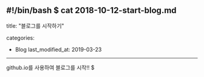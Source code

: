 #!/bin/bash
$ cat 2018-10-12-start-blog.md
---
title:  "블로그를 시작하기"

categories:
  - Blog
last_modified_at: 2019-03-23
---

github.io를 사용하여 블로그를 시작!!
$
